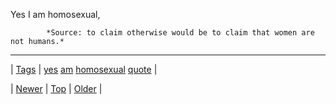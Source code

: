 <!--
title: Yes I am homosexual,
date: 2020-06-28T15:27:00.187Z
tags: yes, am, homosexual, quote
-->




Yes I am homosexual,

            *Source: to claim otherwise would be to claim that women are not humans.*

<!--BOTTOM-POST-NAVIGATION-->
---

| [Tags](tags.md) | [yes](tag-yes.md) [am](tag-am.md) [homosexual](tag-homosexual.md) [quote](tag-quote.md) |

| [Newer](66181822794.md) | [Top](index.md) | [Older](66274356291.md) |